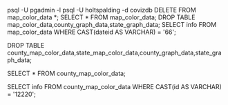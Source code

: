 psql -U pgadmin -l
psql -U holtspalding -d covizdb
DELETE FROM map_color_data *;
SELECT * FROM map_color_data;
DROP TABLE map_color_data,county_graph_data,state_graph_data;
SELECT info FROM map_color_data WHERE CAST(dateid AS VARCHAR) = '66';



DROP TABLE county_map_color_data,state_map_color_data,county_graph_data,state_graph_data;


SELECT * FROM county_map_color_data;


SELECT info FROM county_map_color_data WHERE CAST(id AS VARCHAR) = '12220';
